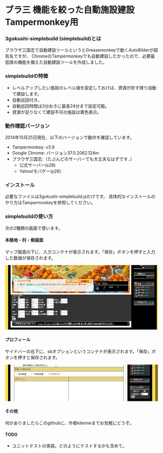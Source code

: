 # ブラ三 機能を絞った自動施設建設 Tampermonkey用

### 3gokushi-simplebuild (simplebuild)とは

ブラウザ三国志で自動建設ツールというとGreasemonkeyで動くAutoBilderが超有名ですが、
ChromeのTampermonkeyでも自動建設したかったので、必要最低限の機能を備えた自動建設ツールを作成しました。

### simplebuildの特徴

- レベルアップしたい施設のレベル値を設定しておけば、資源が許す限り自動で建設します。
- 自動巡回付き。
- 自動巡回時間は3分おきに最長24分まで設定可能。
- 資源が足りなくて建設不可の施設は黄色表示。

### 動作確認バージョン

2014年10月25日現在、以下のバージョンで動作を確認しています。

- Tampermonkey: v3.9
- Google Chrome: バージョン37.0.2062.124m
- ブラウザ三国志:（たぶんどのサーバーでも大丈夫なはずです..）
    - 公式サーバー(s28)
    - Yahoo!モバゲー(y26)

### インストール

必要なファイルは3gokushi-simplebuild.jsだけです。
具体的なインストールのやり方はTampermonkeyを参照してください。

### simplebuildの使い方

次の2種類の画面で使います。

#### 本拠地・村・砦画面

マップ画面の下に、入力コンテナが表示されます。「保存」ボタンを押すと入力した数値が保存されます。

![マップ画面の下 - 値を設定する入力コンテナ](./setsumei1.jpg "値を設定する入力コンテナ")

#### プロフィール

サイドバーの右下に、sbオプションというコンテナが表示されます。「保存」ボタンを押すと保存されます。

![プロフィール画面の右下 - 値を設定する入力コンテナ](./setsumei2.jpg "オプション値を設定する入力コンテナ")

#### その他

何かありましたらこのgithubに、作者kitemwまでお気軽にどうぞ。

#### TODO

- ユニットテストの実装。どのようにテストするかも含めて。


